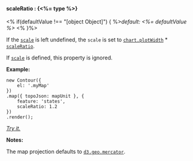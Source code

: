 #### **scaleRatio** : {<%= type %>}

<% if(defaultValue !== "[object Object]") { %>*default: <%= defaultValue %>* <% }%>

If the [`scale`](#geo_config/config.map.scale) is left undefined, the `scale` is set to [`chart.plotWidth`](#core_config/config.chart.plotWidth) * [`scaleRatio`](#geo_config/config.map.scaleRatio).

If [`scale`](#geo_config/config.map.scale) is defined, this property is ignored.

**Example:**

	new Contour({
		el: '.myMap'
	})
	.map({ topoJson: mapUnit }, {
		feature: 'states',
		scaleRatio: 1.2
	})
	.render();

*[Try it.](<%= jsFiddleLink %>)*

**Notes:**

The map projection defaults to [`d3.geo.mercator`](https://github.com/mbostock/d3/wiki/Geo-Projections).

